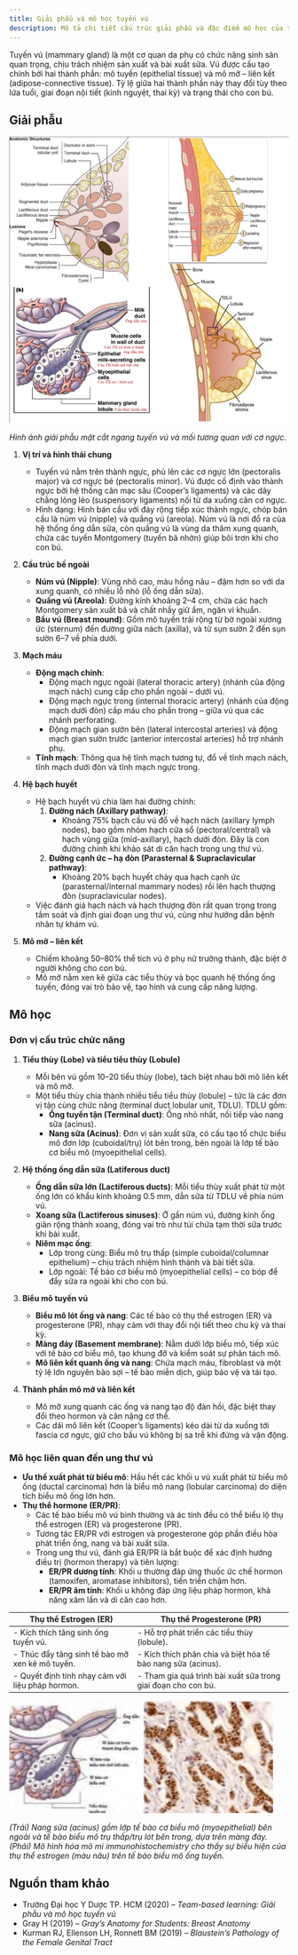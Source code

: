 ```yaml
---
title: Giải phẫu và mô học tuyến vú
description: Mô tả chi tiết cấu trúc giải phẫu và đặc điểm mô học của tuyến vú, bao gồm thành phần mô, mạch máu, hệ bạch huyết, và các đơn vị chức năng chịu tác động của hormone.
---
```


Tuyến vú (mammary gland) là một cơ quan da phụ có chức năng sinh sản quan trọng, chịu trách nhiệm sản xuất và bài xuất sữa. Vú được cấu tạo chính bởi hai thành phần: mô tuyến (epithelial tissue) và mô mỡ – liên kết (adipose-connective tissue). Tỷ lệ giữa hai thành phần này thay đổi tùy theo lứa tuổi, giai đoạn nội tiết (kinh nguyệt, thai kỳ) và trạng thái cho con bú.

## Giải phẫu

![Giải phẫu tuyến vú](../../../../assets/phu-khoa/giai-phau-va-mo-hoc-tuyen-vu/giai-phau-tuyen-vu.jpeg)

_Hình ảnh giải phẫu mặt cắt ngang tuyến vú và mối tương quan với cơ ngực._

1. **Vị trí và hình thái chung**

   - Tuyến vú nằm trên thành ngực, phủ lên các cơ ngực lớn (pectoralis major) và cơ ngực bé (pectoralis minor). Vú được cố định vào thành ngực bởi hệ thống cân mạc sâu (Cooper’s ligaments) và các dây chằng lỏng lẻo (suspensory ligaments) nối từ da xuống cân cơ ngực.
   - Hình dạng: Hình bán cầu với đáy rộng tiếp xúc thành ngực, chóp bán cầu là núm vú (nipple) và quầng vú (areola). Núm vú là nơi đổ ra của hệ thống ống dẫn sữa, còn quầng vú là vùng da thâm xung quanh, chứa các tuyến Montgomery (tuyến bã nhờn) giúp bôi trơn khi cho con bú.

2. **Cấu trúc bề ngoài**

   - **Núm vú (Nipple)**: Vùng nhô cao, màu hồng nâu – đậm hơn so với da xung quanh, có nhiều lỗ nhỏ (lỗ ống dẫn sữa).
   - **Quầng vú (Areola)**: Đường kính khoảng 2–4 cm, chứa các hạch Montgomery sản xuất bã và chất nhầy giữ ẩm, ngăn vi khuẩn.
   - **Bầu vú (Breast mound)**: Gồm mô tuyến trải rộng từ bờ ngoài xương ức (sternum) đến đường giữa nách (axilla), và từ sụn sườn 2 đến sụn sườn 6–7 về phía dưới.

3. **Mạch máu**

   - **Động mạch chính**:
     - Động mạch ngực ngoài (lateral thoracic artery) (nhánh của động mạch nách) cung cấp cho phần ngoài – dưới vú.
     - Động mạch ngực trong (internal thoracic artery) (nhánh của động mạch dưới đòn) cấp máu cho phần trong – giữa vú qua các nhánh perforating.
     - Động mạch gian sườn bên (lateral intercostal arteries) và động mạch gian sườn trước (anterior intercostal arteries) hỗ trợ nhánh phụ.
   - **Tĩnh mạch**: Thông qua hệ tĩnh mạch tương tự, đổ về tĩnh mạch nách, tĩnh mạch dưới đòn và tĩnh mạch ngực trong.

4. **Hệ bạch huyết**

   - Hệ bạch huyết vú chia làm hai đường chính:
     1. **Đường nách (Axillary pathway)**:
        - Khoảng 75% bạch cầu vú đổ về hạch nách (axillary lymph nodes), bao gồm nhóm hạch cửa sổ (pectoral/central) và hạch vùng giữa (mid-axillary), hạch dưới đòn. Đây là con đường chính khi khảo sát di căn hạch trong ung thư vú.
     2. **Đường cạnh ức – hạ đòn (Parasternal & Supraclavicular pathway)**:
        - Khoảng 20% bạch huyết chảy qua hạch cạnh ức (parasternal/internal mammary nodes) rồi lên hạch thượng đòn (supraclavicular nodes).
   - Việc đánh giá hạch nách và hạch thượng đòn rất quan trọng trong tầm soát và định giai đoạn ung thư vú, cũng như hướng dẫn bệnh nhân tự khám vú.

5. **Mô mỡ – liên kết**
   - Chiếm khoảng 50–80% thể tích vú ở phụ nữ trưởng thành, đặc biệt ở người không cho con bú.
   - Mô mỡ nằm xen kẽ giữa các tiểu thùy và bọc quanh hệ thống ống tuyến, đóng vai trò bảo vệ, tạo hình và cung cấp năng lượng.

## Mô học

### Đơn vị cấu trúc chức năng

1. **Tiểu thùy (Lobe) và tiểu tiểu thùy (Lobule)**

   - Mỗi bên vú gồm 10–20 tiểu thùy (lobe), tách biệt nhau bởi mô liên kết và mô mỡ.
   - Một tiểu thùy chia thành nhiều tiểu tiểu thùy (lobule) – tức là các đơn vị tận cùng chức năng (terminal duct lobular unit, TDLU). TDLU gồm:
     - **Ống tuyến tận (Terminal duct)**: Ống nhỏ nhất, nối tiếp vào nang sữa (acinus).
     - **Nang sữa (Acinus)**: Đơn vị sản xuất sữa, có cấu tạo tổ chức biểu mô đơn lớp (cuboidal/trụ) lót bên trong, bên ngoài là lớp tế bào cơ biểu mô (myoepithelial cells).

2. **Hệ thống ống dẫn sữa (Latiferous duct)**

   - **Ống dẫn sữa lớn (Lactiferous ducts)**: Mỗi tiểu thùy xuất phát từ một ống lớn có khẩu kính khoảng 0.5 mm, dẫn sữa từ TDLU về phía núm vú.
   - **Xoang sữa (Lactiferous sinuses)**: Ở gần núm vú, đường kính ống giãn rộng thành xoang, đóng vai trò như túi chứa tạm thời sữa trước khi bài xuất.
   - **Niêm mạc ống**:
     - Lớp trong cùng: Biểu mô trụ thấp (simple cuboidal/columnar epithelium) – chịu trách nhiệm hình thành và bài tiết sữa.
     - Lớp ngoài: Tế bào cơ biểu mô (myoepithelial cells) – co bóp để đẩy sữa ra ngoài khi cho con bú.

3. **Biểu mô tuyến vú**

   - **Biểu mô lót ống và nang**: Các tế bào có thụ thể estrogen (ER) và progesterone (PR), nhạy cảm với thay đổi nội tiết theo chu kỳ và thai kỳ.
   - **Màng đáy (Basement membrane)**: Nằm dưới lớp biểu mô, tiếp xúc với tế bào cơ biểu mô, tạo khung đỡ và kiểm soát sự phân tách mô.
   - **Mô liên kết quanh ống và nang**: Chứa mạch máu, fibroblast và một tỷ lệ lớn nguyên bào sợi – tế bào miễn dịch, giúp bảo vệ và tái tạo.

4. **Thành phần mô mỡ và liên kết**
   - Mô mỡ xung quanh các ống và nang tạo độ đàn hồi, đặc biệt thay đổi theo hormon và cân nặng cơ thể.
   - Các dải mô liên kết (Cooper’s ligaments) kéo dài từ da xuống tới fascia cơ ngực, giữ cho bầu vú không bị sa trễ khi đứng và vận động.

### Mô học liên quan đến ung thư vú

- **Ưu thế xuất phát từ biểu mô**: Hầu hết các khối u vú xuất phát từ biểu mô ống (ductal carcinoma) hơn là biểu mô nang (lobular carcinoma) do diện tích biểu mô ống lớn hơn.
- **Thụ thể hormone (ER/PR)**:
  - Các tế bào biểu mô vú bình thường và ác tính đều có thể biểu lộ thụ thể estrogen (ER) và progesterone (PR).
  - Tương tác ER/PR với estrogen và progesterone góp phần điều hòa phát triển ống, nang và bài xuất sữa.
  - Trong ung thư vú, đánh giá ER/PR là bắt buộc để xác định hướng điều trị (hormon therapy) và tiên lượng:
    - **ER/PR dương tính**: Khối u thường đáp ứng thuốc ức chế hormon (tamoxifen, aromatase inhibitors), tiến triển chậm hơn.
    - **ER/PR âm tính**: Khối u không đáp ứng liệu pháp hormon, khả năng xâm lấn và di căn cao hơn.

| Thụ thể Estrogen (ER)                            | Thụ thể Progesterone (PR)                                     |
| ------------------------------------------------ | ------------------------------------------------------------- |
| - Kích thích tăng sinh ống tuyến vú.             | - Hỗ trợ phát triển các tiểu thùy (lobule).                   |
| - Thúc đẩy tăng sinh tế bào mỡ xen kẽ mô tuyến.  | - Kích thích phân chia và biệt hóa tế bào nang sữa (acinus).  |
| - Quyết định tính nhạy cảm với liệu pháp hormon. | - Tham gia quá trình bài xuất sữa trong giai đoạn cho con bú. |

![Nang sữa](../../../../assets/phu-khoa/giai-phau-va-mo-hoc-tuyen-vu/nang-sua.png)

_(Trái) Nang sữa (acinus) gồm lớp tế bào cơ biểu mô (myoepithelial) bên ngoài và tế bào biểu mô trụ thấp/trụ lót bên trong, dựa trên màng đáy. (Phải) Mô hình hóa mô mi immunohistochemistry cho thấy sự biểu hiện của thụ thể estrogen (màu nâu) trên tế bào biểu mô ống tuyến._

## Nguồn tham khảo

- Trường Đại học Y Dược TP. HCM (2020) – _Team-based learning: Giải phẫu và mô học tuyến vú_
- Gray H (2019) – _Gray’s Anatomy for Students: Breast Anatomy_
- Kurman RJ, Ellenson LH, Ronnett BM (2019) – _Blaustein’s Pathology of the Female Genital Tract_
